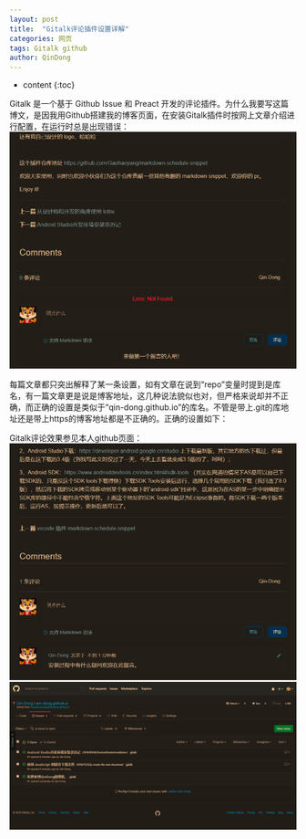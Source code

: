 ```yaml
---
layout: post
title:  "Gitalk评论插件设置详解"
categories: 网页
tags: Gitalk github
author: QinDong
---
```


* content
{:toc}

Gitalk 是一个基于 Github Issue 和 Preact 开发的评论插件。为什么我要写这篇博文，是因我用Github搭建我的博客页面，在安装Gitalk插件时按网上文章介绍进行配置，在运行时总是出现错误：
![](https://raw.githubusercontent.com/Qin-Dong/qin-dong.github.io/master/_posts/images/2019/201909070101.png)

每篇文章都只突出解释了某一条设置，如有文章在说到“repo”变量时提到是库名，有一篇文章更是说是博客地址，这几种说法貌似也对，但严格来说却并不正确，而正确的设置是类似于“qin-dong.github.io”的库名。不管是带上.git的库地址还是带上https的博客地址都是不正确的。正确的设置如下：

Gitalk评论效果参见本人github页面：
![](https://raw.githubusercontent.com/Qin-Dong/qin-dong.github.io/master/_posts/images/2019/201909070102.png)
![](https://raw.githubusercontent.com/Qin-Dong/qin-dong.github.io/master/_posts/images/2019/201909070103.png)